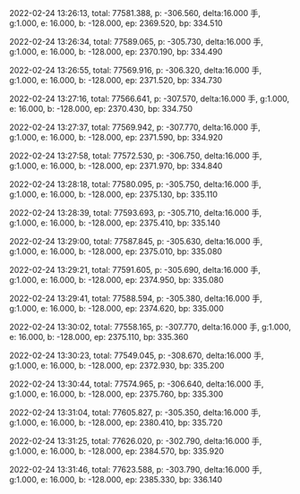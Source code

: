 2022-02-24 13:26:13, total: 77581.388, p: -306.560, delta:16.000 手, g:1.000, e: 16.000, b: -128.000, ep: 2369.520, bp: 334.510

2022-02-24 13:26:34, total: 77589.065, p: -305.730, delta:16.000 手, g:1.000, e: 16.000, b: -128.000, ep: 2370.190, bp: 334.490

2022-02-24 13:26:55, total: 77569.916, p: -306.320, delta:16.000 手, g:1.000, e: 16.000, b: -128.000, ep: 2371.520, bp: 334.730

2022-02-24 13:27:16, total: 77566.641, p: -307.570, delta:16.000 手, g:1.000, e: 16.000, b: -128.000, ep: 2370.430, bp: 334.750

2022-02-24 13:27:37, total: 77569.942, p: -307.770, delta:16.000 手, g:1.000, e: 16.000, b: -128.000, ep: 2371.590, bp: 334.920

2022-02-24 13:27:58, total: 77572.530, p: -306.750, delta:16.000 手, g:1.000, e: 16.000, b: -128.000, ep: 2371.970, bp: 334.840

2022-02-24 13:28:18, total: 77580.095, p: -305.750, delta:16.000 手, g:1.000, e: 16.000, b: -128.000, ep: 2375.130, bp: 335.110

2022-02-24 13:28:39, total: 77593.693, p: -305.710, delta:16.000 手, g:1.000, e: 16.000, b: -128.000, ep: 2375.410, bp: 335.140

2022-02-24 13:29:00, total: 77587.845, p: -305.630, delta:16.000 手, g:1.000, e: 16.000, b: -128.000, ep: 2375.010, bp: 335.080

2022-02-24 13:29:21, total: 77591.605, p: -305.690, delta:16.000 手, g:1.000, e: 16.000, b: -128.000, ep: 2374.950, bp: 335.080

2022-02-24 13:29:41, total: 77588.594, p: -305.380, delta:16.000 手, g:1.000, e: 16.000, b: -128.000, ep: 2374.620, bp: 335.000

2022-02-24 13:30:02, total: 77558.165, p: -307.770, delta:16.000 手, g:1.000, e: 16.000, b: -128.000, ep: 2375.110, bp: 335.360

2022-02-24 13:30:23, total: 77549.045, p: -308.670, delta:16.000 手, g:1.000, e: 16.000, b: -128.000, ep: 2372.930, bp: 335.200

2022-02-24 13:30:44, total: 77574.965, p: -306.640, delta:16.000 手, g:1.000, e: 16.000, b: -128.000, ep: 2375.760, bp: 335.300

2022-02-24 13:31:04, total: 77605.827, p: -305.350, delta:16.000 手, g:1.000, e: 16.000, b: -128.000, ep: 2380.410, bp: 335.720

2022-02-24 13:31:25, total: 77626.020, p: -302.790, delta:16.000 手, g:1.000, e: 16.000, b: -128.000, ep: 2384.570, bp: 335.920

2022-02-24 13:31:46, total: 77623.588, p: -303.790, delta:16.000 手, g:1.000, e: 16.000, b: -128.000, ep: 2385.330, bp: 336.140